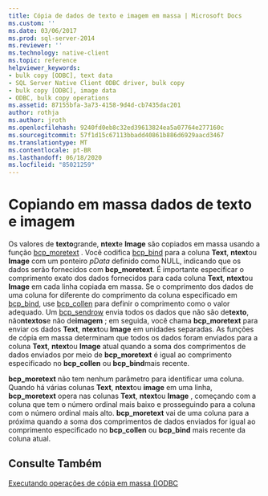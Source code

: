 ```yaml
---
title: Cópia de dados de texto e imagem em massa | Microsoft Docs
ms.custom: ''
ms.date: 03/06/2017
ms.prod: sql-server-2014
ms.reviewer: ''
ms.technology: native-client
ms.topic: reference
helpviewer_keywords:
- bulk copy [ODBC], text data
- SQL Server Native Client ODBC driver, bulk copy
- bulk copy [ODBC], image data
- ODBC, bulk copy operations
ms.assetid: 87155bfa-3a73-4158-9d4d-cb7435dac201
author: rothja
ms.author: jroth
ms.openlocfilehash: 9240fd0eb8c32ed39613824ea5a07764e277160c
ms.sourcegitcommit: 57f1d15c67113bbadd40861b886d6929aacd3467
ms.translationtype: MT
ms.contentlocale: pt-BR
ms.lasthandoff: 06/18/2020
ms.locfileid: "85021259"
---
```

# <a name="bulk-copying-text-and-image-data"></a>Copiando em massa dados de texto e imagem
  Os valores de **texto**grande, **ntext**e **Image** são copiados em massa usando a função [bcp_moretext](../native-client-odbc-extensions-bulk-copy-functions/bcp-moretext.md) . Você codifica [bcp_bind](../native-client-odbc-extensions-bulk-copy-functions/bcp-bind.md) para a coluna **Text**, **ntext**ou **Image** com um ponteiro *pData* definido como NULL, indicando que os dados serão fornecidos com **bcp_moretext**. É importante especificar o comprimento exato dos dados fornecidos para cada coluna **Text**, **ntext**ou **Image** em cada linha copiada em massa. Se o comprimento dos dados de uma coluna for diferente do comprimento da coluna especificado em [bcp_bind](../native-client-odbc-extensions-bulk-copy-functions/bcp-bind.md), use [bcp_collen](../native-client-odbc-extensions-bulk-copy-functions/bcp-collen.md) para definir o comprimento como o valor adequado. Um [bcp_sendrow](../native-client-odbc-extensions-bulk-copy-functions/bcp-sendrow.md) envia todos os dados que não são de**texto**, não**ntextos**e não de**imagem** ; em seguida, você chama **bcp_moretext** para enviar os dados **Text**, **ntext**ou **Image** em unidades separadas. As funções de cópia em massa determinam que todos os dados foram enviados para a coluna **Text**, **ntext**ou **Image** atual quando a soma dos comprimentos de dados enviados por meio de **bcp_moretext** é igual ao comprimento especificado no **bcp_collen** ou **bcp_bind**mais recente.  
  
 **bcp_moretext** não tem nenhum parâmetro para identificar uma coluna. Quando há várias colunas **Text**, **ntext**ou **image** em uma linha, **bcp_moretext** opera nas colunas **Text**, **ntext**ou **Image** , começando com a coluna que tem o número ordinal mais baixo e prosseguindo para a coluna com o número ordinal mais alto. **bcp_moretext** vai de uma coluna para a próxima quando a soma dos comprimentos de dados enviados for igual ao comprimento especificado no **bcp_collen** ou **bcp_bind** mais recente da coluna atual.  
  
## <a name="see-also"></a>Consulte Também  
 [Executando operações de cópia em massa &#40;&#41;ODBC](performing-bulk-copy-operations-odbc.md)  
  
  
